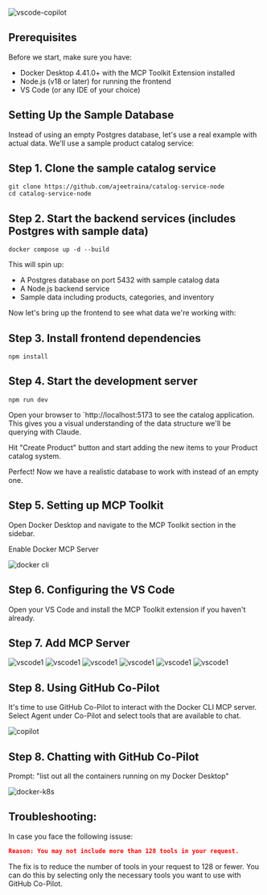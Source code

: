 

![vscode-copilot](images/vscode-copiliot-docker.png)


## Prerequisites

Before we start, make sure you have:

- Docker Desktop 4.41.0+ with the MCP Toolkit Extension installed
- Node.js (v18 or later) for running the frontend
- VS Code (or any IDE of your choice)

## Setting Up the Sample Database

Instead of using an empty Postgres database, let's use a real example with actual data.
We'll use a sample product catalog service:

## Step 1. Clone the sample catalog service

```
git clone https://github.com/ajeetraina/catalog-service-node
cd catalog-service-node
```

## Step 2. Start the backend services (includes Postgres with sample data)

```
docker compose up -d --build
```

This will spin up:


- A Postgres database on port 5432 with sample catalog data
- A Node.js backend service
- Sample data including products, categories, and inventory

Now let's bring up the frontend to see what data we're working with:


## Step 3. Install frontend dependencies

```
npm install
```

## Step 4. Start the development server

```
npm run dev
```

Open your browser to `http://localhost:5173 to see the catalog application.
This gives you a visual understanding of the data structure we'll be querying with Claude.


Hit "Create Product" button and start adding the new items to your Product catalog system.

Perfect! Now we have a realistic database to work with instead of an empty one.


## Step 5. Setting up MCP Toolkit

Open Docker Desktop and navigate to the MCP Toolkit section in the sidebar.

Enable Docker MCP Server

![docker cli](./images/docker-cli.png)

## Step 6. Configuring the VS Code 

Open your VS Code and install the MCP Toolkit extension if you haven't already.

## Step 7. Add MCP Server

![vscode1](./images/vscode1.png)
![vscode1](./images/vscode2.png)
![vscode1](./images/vscode3.png)
![vscode1](./images/vscode4.png)
![vscode1](./images/vscode5.png)
![vscode1](./images/vscode6.png)



## Step 8. Using GitHub Co-Pilot

It's time to use GitHub Co-Pilot to interact with the Docker CLI MCP server.
Select Agent under Co-Pilot and select tools that are available to chat.

![copilot](./images/copilot1.png)


## Step 8. Chatting with GitHub Co-Pilot

Prompt: "list out all the containers running on my Docker Desktop"

![docker-k8s](./images/docker-vscode.png)

## Troubleshooting:

In case you face the following issuse:

```json
Reason: You may not include more than 128 tools in your request.
```

The fix is to reduce the number of tools in your request to 128 or fewer. 
You can do this by selecting only the necessary tools you want to use with GitHub Co-Pilot.
